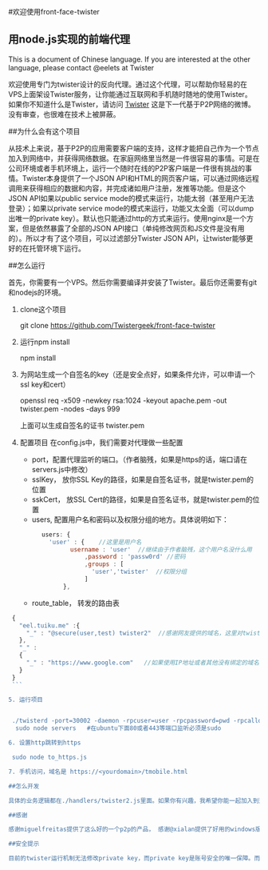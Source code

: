 #欢迎使用front-face-twister
## 用node.js实现的前端代理

This is a document of Chinese language. If you are interested at the other language, please contact @eelets at Twister

欢迎使用专门为twister设计的反向代理。通过这个代理，可以帮助你轻易的在VPS上面架设Twister服务，让你能通过互联网和手机随时随地的使用Twister。
如果你不知道什么是Twister，请访问 [Twister](http://twister.net.co/) 这是下一代基于P2P网络的微博。没有审查，也很难在技术上被屏蔽。

##为什么会有这个项目

从技术上来说，基于P2P的应用需要客户端的支持，这样才能把自己作为一个节点加入到网络中，并获得网络数据。在家庭网络里当然是一件很容易的事情。可是在公司环境或者手机环境上，运行一个随时在线的P2P客户端是一件很有挑战的事情。Twister本身提供了一个JSON API和HTML的网页客户端，可以通过网络远程调用来获得相应的数据和内容，并完成诸如用户注册，发推等功能。但是这个JSON API如果以public service mode的模式来运行，功能太弱（甚至用户无法登录）；如果以private service mode的模式来运行，功能又太全面（可以dump出唯一的private key）。默认也只能通过http的方式来运行。使用nginx是一个方案，但是依然暴露了全部的JSON API接口（单纯修改网页和JS文件是没有用的）。所以才有了这个项目，可以过滤部分Twister JSON API，让twister能够更好的在托管环境下运行。

##怎么运行

首先，你需要有一个VPS。然后你需要编译并安装了Twister。最后你还需要有git和nodejs的环境。

 1. clone这个项目
      
      git clone https://github.com/Twistergeek/front-face-twister
 
 2. 运行npm install

    npm install

 3. 为网站生成一个自签名的key（还是安全点好，如果条件允许，可以申请一个ssl key和cert）
 
      openssl req -x509 -newkey rsa:1024 -keyout apache.pem -out twister.pem -nodes -days 999

     上面可以生成自签名的证书 twister.pem
 4. 配置项目
     在config.js中，我们需要对代理做一些配置
      - port，配置代理监听的端口。（作者脑残，如果是https的话，端口请在servers.js中修改）
      - sslKey， 放你SSL Key的路径，如果是自签名证书，就是twister.pem的位置
      - sskCert， 放SSL Cert的路径，如果是自签名证书，就是twister.pem的位置
      - users, 配置用户名和密码以及权限分组的地方。具体说明如下：
     
        
    ```javascript
          users: {
            'user' : {    //这里是用户名
                  username : 'user'  //继续由于作者脑残，这个用户名没什么用
                      ,password : 'passw0rd' //密码
                      ,groups : [
                        'user','twister'  //权限分组
                      ]
                },
    ```
    
    - route_table， 转发的路由表
        
   ```javascript
    {
      "eel.tuiku.me" :{
        "_" : "@secure(user,test) twister2"  //感谢网友提供的域名，这里对twister2路由处理器做安全处理
      },
      "_" :
      {
        "_" : "https://www.google.com"   //如果使用IP地址或者其他没有绑定的域名访问，则自动做Google的反向代理，你也可以自己设置
      }
    }
    ```
  
 5. 运行项目


    ./twisterd -port=30002 -daemon -rpcuser=user -rpcpassword=pwd -rpcallowip=127.0.0.1 -rpcport=40002
     sudo node servers   #在ubuntu下面80或者443等端口监听必须是sudo 

 6. 设置http跳转到https

    sudo node to_https.js

 7. 手机访问，域名是 https://<yourdomain>/tmobile.html

##怎么开发

具体的业务逻辑都在./handlers/twister2.js里面。如果你有兴趣，我希望你能一起加入到这个有趣的小项目里面。可以在twister和我联系(@eelets)。看看我们是否可以把他做成让小白用户都能使用的twister托管平台。

##感谢

感谢miguelfreitas提供了这么好的一个p2p的产品， 感谢@xialan提供了好用的windows版本的twister让更多的小白用户能够使用这个产品，感谢@wenyunchao积极推广twister，让我能够接触并了解他，感谢@chinanet等twister用户为项目提供早期的反馈。感谢tuiku同学提供了域名。我现在运行了一个公共的帐号，供同学们体验。处于目前服务器的性能压力考虑，需要的同学请在twister和我联系。

##安全提示

目前的twister运行机制无法修改private key，而private key是账号安全的唯一保障。而运行在公共托管平台上最大的风险就是private key可能会泄漏。我强烈建议在条件允许的情况下在本地运行twister客户端，或者自我托管（在自己的VPS上部署本软件），或者在可信任的范围内使用公共托管平台。


